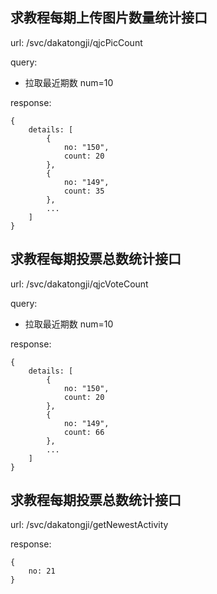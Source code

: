 ## 求教程每期上传图片数量统计接口

url: /svc/dakatongji/qjcPicCount

query:

* 拉取最近期数 num=10

response:
	
    {
        details: [
            {
                no: "150",
                count: 20
            },
            {
                no: "149",
                count: 35
            },
            ...
        ]
    }

## 求教程每期投票总数统计接口

url: /svc/dakatongji/qjcVoteCount

query:

* 拉取最近期数 num=10

response:
	
    {
        details: [
            {
                no: "150",
                count: 20
            },
            {
                no: "149",
                count: 66
            },
            ...
        ]
    }
    
## 求教程每期投票总数统计接口

url: /svc/dakatongji/getNewestActivity

response:
    
    {
        no: 21
    }